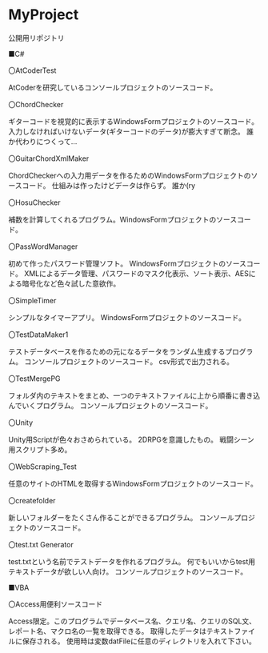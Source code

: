 # MyProject
公開用リポジトリ

■C#

〇AtCoderTest

AtCoderを研究しているコンソールプロジェクトのソースコード。

〇ChordChecker

ギターコードを視覚的に表示するWindowsFormプロジェクトのソースコード。
入力しなければいけないデータ(ギターコードのデータ)が膨大すぎて断念。
誰か代わりにつくって…

〇GuitarChordXmlMaker

ChordCheckerへの入力用データを作るためのWindowsFormプロジェクトのソースコード。
仕組みは作ったけどデータは作らず。
誰か(ry

〇HosuChecker

補数を計算してくれるプログラム。WindowsFormプロジェクトのソースコード。

〇PassWordManager

初めて作ったパスワード管理ソフト。
WindowsFormプロジェクトのソースコード。
XMLによるデータ管理、パスワードのマスク化表示、ソート表示、AESによる暗号化など色々試した意欲作。

〇SimpleTimer

シンプルなタイマーアプリ。
WindowsFormプロジェクトのソースコード。

〇TestDataMaker1

テストデータベースを作るための元になるデータをランダム生成するプログラム。
コンソールプロジェクトのソースコード。
csv形式で出力される。

〇TestMergePG

フォルダ内のテキストをまとめ、一つのテキストファイルに上から順番に書き込んでいくプログラム。
コンソールプロジェクトのソースコード。

〇Unity

Unity用Scriptが色々おさめられている。
2DRPGを意識したもの。
戦闘シーン用スクリプト多め。

〇WebScraping_Test

任意のサイトのHTMLを取得するWindowsFormプロジェクトのソースコード。

〇createfolder

新しいフォルダーをたくさん作ることができるプログラム。
コンソールプロジェクトのソースコード。

〇test.txt Generator

test.txtという名前でテストデータを作れるプログラム。
何でもいいからtest用テキストデータが欲しい人向け。
コンソールプロジェクトのソースコード。

■VBA

〇Access用便利ソースコード

Access限定。このプログラムでデータベース名、クエリ名、クエリのSQL文、レポート名、マクロ名の一覧を取得できる。
取得したデータはテキストファイルに保存される。
使用時は変数datFileに任意のディレクトリを入れて下さい。
